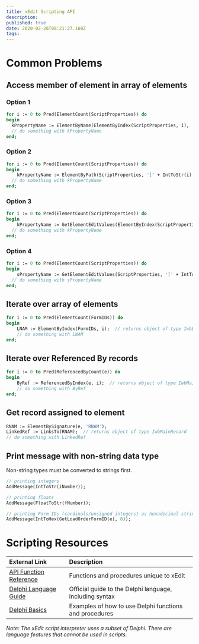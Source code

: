 ```yaml
---
title: xEdit Scripting API
description: 
published: true
date: 2020-02-26T08:21:27.160Z
tags: 
---
```


# Common Problems

## Access member of element in array of elements

### Option 1
```pascal
for i := 0 to Pred(ElementCount(ScriptProperties)) do
begin
  kPropertyName := ElementByName(ElementByIndex(ScriptProperties, i), 'propertyName');  // returns object of type IwbElement
  // do something with kPropertyName
end;
```

### Option 2
```pascal
for i := 0 to Pred(ElementCount(ScriptProperties)) do
begin
	kPropertyName := ElementByPath(ScriptProperties, '[' + IntToStr(i) + ']\propertyName');  // returns object of type IwbElement
  // do something with kPropertyName
end;
```

### Option 3
```pascal
for i := 0 to Pred(ElementCount(ScriptProperties)) do
begin
	kPropertyName := GetElementEditValues(ElementByIndex(ScriptProperties, i), 'propertyName');  // returns object of type String
  // do something with kPropertyName
end;
```

### Option 4
```pascal
for i := 0 to Pred(ElementCount(ScriptProperties)) do
begin
	sPropertyName := GetElementEditValues(ScriptProperties, '[' + IntToStr(i) + ']\propertyName');  // returns object of type String
  // do something with sPropertyName
end;
```

## Iterate over array of elements

```pascal
for i := 0 to Pred(ElementCount(FormIDs)) do
begin
	LNAM := ElementByIndex(FormIDs, i);  // returns object of type IwbElement
	// do something with LNAM
end;
```

## Iterate over Referenced By records

```pascal
for i := 0 to Pred(ReferencedByCount(e)) do
begin
	ByRef := ReferencedByIndex(e, i);  // returns object of type IwbMainRecord
	// do something with ByRef
end;
```

## Get record assigned to element

```pascal
RNAM := ElementBySignature(e, 'RNAM');
LinkedRef := LinksTo(RNAM);  // returns object of type IwbMainRecord
// do something with LinkedRef
```

## Print message with non-string data type

Non-string types must be converted to strings first.

```pascal
// printing integers
AddMessage(IntToStr(iNumber));

// printing floats
AddMessage(FloatToStr(fNumber));

// printing Form IDs (cardinals/unsigned integers) as hexadecimal strings
AddMessage(IntToHex(GetLoadOrderFormID(e), 8));
```

# Scripting Resources

External Link | Description
:--- | :---
[API Function Reference](https://tes5edit.github.io/docs/13-Scripting-Functions.html) | Functions and procedures unique to xEdit
[Delphi Language Guide](http://docwiki.embarcadero.com/RADStudio/Rio/en/Delphi_Language_Guide_Index) | Official guide to the Delphi language, including syntax 
[Delphi Basics](http://www.delphibasics.co.uk/index.html) | Examples of how to use Delphi functions and procedures

*Note: The xEdit script interpreter uses a subset of Delphi. There are language features that cannot be used in scripts.*